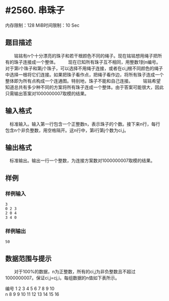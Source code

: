 # #2560. 串珠子

内存限制：128 MiB时间限制：10 Sec

## 题目描述

 

　　铭铭有n个十分漂亮的珠子和若干根颜色不同的绳子。现在铭铭想用绳子把所有的珠子连接成一个整体。
　　现在已知所有珠子互不相同，用整数1到n编号。对于第i个珠子和第j个珠子，可以选择不用绳子连接，或者在ci,j根不同颜色的绳子中选择一根将它们连接。如果把珠子看作点，把绳子看作边，将所有珠子连成一个整体即为所有点构成一个连通图。特别地，珠子不能和自己连接。
　　铭铭希望知道总共有多少种不同的方案将所有珠子连成一个整体。由于答案可能很大，因此只需输出答案对1000000007取模的结果。

## 输入格式

　标准输入。输入第一行包含一个正整数n，表示珠子的个数。接下来n行，每行包含n个非负整数，用空格隔开。这n行中，第i行第j个数为ci,j。

## 输出格式

　标准输出。输出一行一个整数，为连接方案数对1000000007取模的结果。

## 样例

### 样例输入

    
    3
    0 2 3
    2 0 4
    3 4 0
    
    
    

### 样例输出

    
    50
    

## 数据范围与提示

　　对于100%的数据，n为正整数，所有的ci,j为非负整数且不超过1000000007。保证ci,j=cj,i。每组数据的n值如下表所示。
 
编号 1 2 3 4 5 6 7 8 9 10    
n      8 9 9 10 11 12 13 14 15 16  
